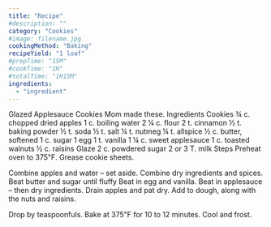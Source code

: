 ```yaml
---
title: "Recipe"
#description: ""
category: "Cookies"
#image: filename.jpg
cookingMethod: "Baking"
recipeYield: "1 loaf"
#prepTime: "15M"
#cookTime: "1H"
#totalTime: "1H15M"
ingredients:
  - "ingredient"
---
```


Glazed Applesauce Cookies
Mom made these.
Ingredients
Cookies
¾ c. chopped dried apples
1 c. boiling water
2 ¼ c. flour
2 t. cinnamon
½ t. baking powder
½ t. soda
½ t. salt
¼ t. nutmeg
¼ t. allspice
½ c. butter, softened
1 c. sugar
1 egg
1 t. vanilla
1 ¼ c. sweet applesauce
1 c. toasted walnuts
½ c. raisins
Glaze
2 c. powdered sugar
2 or 3 T. milk
Steps
Preheat oven to 375℉. Grease cookie sheets.


Combine apples and water – set aside.
Combine dry ingredients and spices.
Beat butter and sugar until fluffy
Beat in egg and vanilla. Beat in applesauce – then dry ingredients.
Drain apples and pat dry. Add to dough, along with the nuts and raisins.


Drop by teaspoonfuls.
Bake at 375℉ for 10 to 12 minutes.
Cool and frost.
